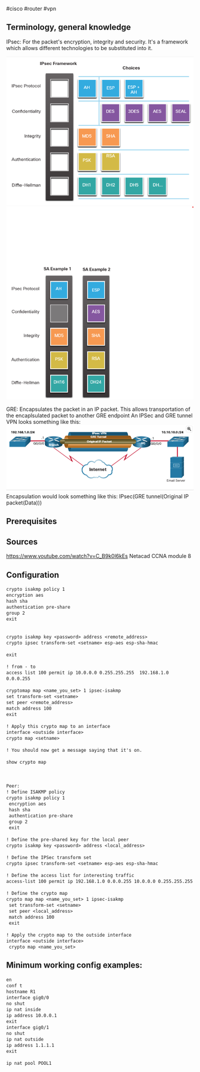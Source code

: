 #cisco  #router  #vpn 

Terminology, general knowledge
---
IPsec: For the packet's encryption, integrity and security. It's a framework which allows different technologies to be substituted into it.

![IPsec Image 1](../../Misc/Pictures/IPsec%20modularity.png)
![IPsec Image 2](../../Misc/Pictures/IPsec%20modularity%20example.png)

GRE: Encapsulates the packet in an IP packet. This allows transportation of the encaplsulated packet to another GRE endpoint
An IPSec and GRE tunnel VPN looks something like this:
![GRE encapsulation](../../Misc/Pictures/IPsec%20and%20GRE%20tunnel.png)
Encapsulation would look something like this:
IPsec(GRE tunnel(Original IP packet(Data)))

Prerequisites
---


Sources
---
https://www.youtube.com/watch?v=C_B9k0l6kEs
Netacad CCNA module 8

Configuration
---
```
crypto isakmp policy 1
encryption aes
hash sha
authentication pre-share
group 2
exit


crypto isakmp key <password> address <remote_address> 
crypto ipsec transform-set <setname> esp-aes esp-sha-hmac

exit

! from - to
access list 100 permit ip 10.0.0.0 0.255.255.255  192.168.1.0 0.0.0.255

cryptomap map <name_you_set> 1 ipsec-isakmp
set transform-set <setname>
set peer <remote_address>
match address 100
exit

! Apply this crypto map to an interface
interface <outside interface>
crypto map <setname>

! You should now get a message saying that it's on.

show crypto map



Peer:
! Define ISAKMP policy
crypto isakmp policy 1
 encryption aes
 hash sha
 authentication pre-share
 group 2
 exit

! Define the pre-shared key for the local peer
crypto isakmp key <password> address <local_address>

! Define the IPSec transform set
crypto ipsec transform-set <setname> esp-aes esp-sha-hmac

! Define the access list for interesting traffic
access-list 100 permit ip 192.168.1.0 0.0.0.255 10.0.0.0 0.255.255.255

! Define the crypto map
crypto map map <name_you_set> 1 ipsec-isakmp
 set transform-set <setname>
 set peer <local_address>
 match address 100
 exit

! Apply the crypto map to the outside interface
interface <outside interface>
 crypto map <name_you_set>

```

Minimum working config examples:
---


```
en
conf t
hostname R1
interface gig0/0
no shut
ip nat inside
ip address 10.0.0.1
exit
interface gig0/1
no shut
ip nat outside
ip address 1.1.1.1
exit

ip nat pool POOL1

```
